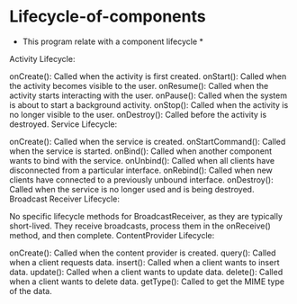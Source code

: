 # Lifecycle-of-components
* This program relate with a component lifecycle *

  
Activity Lifecycle:

onCreate(): Called when the activity is first created.
onStart(): Called when the activity becomes visible to the user.
onResume(): Called when the activity starts interacting with the user.
onPause(): Called when the system is about to start a background activity.
onStop(): Called when the activity is no longer visible to the user.
onDestroy(): Called before the activity is destroyed.
Service Lifecycle:

onCreate(): Called when the service is created.
onStartCommand(): Called when the service is started.
onBind(): Called when another component wants to bind with the service.
onUnbind(): Called when all clients have disconnected from a particular interface.
onRebind(): Called when new clients have connected to a previously unbound interface.
onDestroy(): Called when the service is no longer used and is being destroyed.
Broadcast Receiver Lifecycle:

No specific lifecycle methods for BroadcastReceiver, as they are typically short-lived. They receive broadcasts, process them in the onReceive() method, and then complete.
ContentProvider Lifecycle:

onCreate(): Called when the content provider is created.
query(): Called when a client requests data.
insert(): Called when a client wants to insert data.
update(): Called when a client wants to update data.
delete(): Called when a client wants to delete data.
getType(): Called to get the MIME type of the data.
